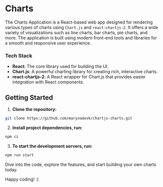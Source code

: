 # Charts

The Charts Application is a React-based web app designed for rendering various types of charts using `Chart.js` and `react-chartjs-2`. It offers a wide variety of visualizations such as line charts, bar charts, pie charts, and more. The application is built using modern front-end tools and libraries for a smooth and responsive user experience.

### Tech Stack

- **React**: The core library used for building the UI.
- **Chart.js**: A powerful charting library for creating rich, interactive charts.
- **react-chartjs-2**: A React wrapper for Chart.js that provides easier integration with React components.


## Getting Started

1. **Clone the repository:**

```bash
git clone https://github.com/marynadevk/chartjs-charts.git
```

2. **Install project dependencies, run:**

```sh
npm ci
```

3. **To start the development servers, run:**

```sh
npm run start
```

Dive into the code, explore the features, and start building your own charts today.

Happy coding! :)
